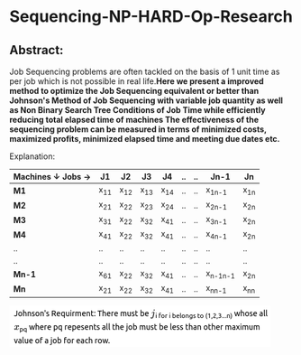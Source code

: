 # Sequencing-NP-HARD-Op-Research

## Abstract:

Job Sequencing problems are often tackled on the basis of 1 unit time as per job which is not possible in real life.__Here we present a improved method to optimize the Job Sequencing equivalent or better than Johnson's Method of Job Sequencing with variable job quantity as well as Non Binary Search Tree Conditions of Job Time while efficiently reducing total elapsed time of machines The effectiveness of the sequencing problem can be measured in terms of minimized costs, maximized profits, minimized elapsed time and meeting due dates etc.__

Explanation:


| Machines ↓  Jobs → | J1 | J2 | J3 | J4 | .. | .. | Jn-1 | Jn |
|-------------------|----|----|----|----|----|----|------|----|
| __M1__                | x<sub>11</sub> | x<sub>12</sub> | x<sub>13</sub> | x<sub>14</sub> | ..   | ..   |  x<sub>1n-1</sub>    | x<sub>1n</sub>   |
| __M2__                | x<sub>21</sub> | x<sub>22</sub> | x<sub>23</sub> | x<sub>24</sub> | ..   | ..   |  x<sub>2n-1</sub>    | x<sub>2n</sub>   |
| __M3__                | x<sub>31</sub> | x<sub>22</sub> | x<sub>32</sub> | x<sub>41</sub> | ..   | ..   |  x<sub>3n-1</sub>    | x<sub>2n</sub>   |
| __M4__                | x<sub>41</sub> | x<sub>22</sub> | x<sub>32</sub> | x<sub>41</sub> | ..   | ..   |  x<sub>4n-1</sub>    | x<sub>2n</sub>   |
| ..                |  ..  |    ..| ..   |   .. |   .. |..    |    ..  |  ..  |
| ..                |   .. |   .. |   .. |   .. |  ..  | ..   |  ..    |  ..  |
| __Mn-1__               | x<sub>61</sub> | x<sub>22</sub> | x<sub>32</sub> | x<sub>41</sub> | ..   | ..   |  x<sub>n-1n-1</sub>    | x<sub>2n</sub>   |
| __Mn__                | x<sub>21</sub> | x<sub>22</sub> | x<sub>32</sub> | x<sub>41</sub> | ..   | ..   |  x<sub>nn-1</sub>    | x<sub>nn</sub>   |

![Area](/assets/John_Formula.png)